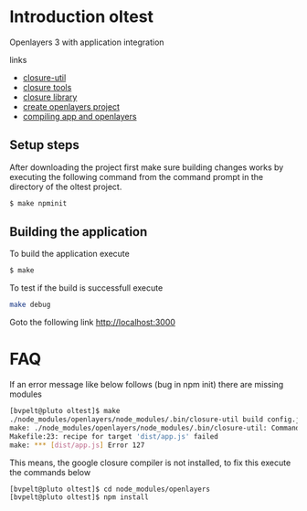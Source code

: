 # Introduction oltest
Openlayers 3 with application integration

links
- [closure-util](https://github.com/openlayers/closure-util)
- [closure tools](https://developers.google.com/closure/)
- [closure library](https://developers.google.com/closure/library/)
- [create openlayers project](http://openlayers.org/en/latest/doc/tutorials/browserify.html)
- [compiling app and openlayers](http://openlayers.org/en/latest/doc/tutorials/closure.html)


## Setup steps
After downloading the project first make sure building changes works by executing the following command from the command prompt in the directory of the oltest project.

```bash
$ make npminit
```

## Building the application
To build the application execute
```bash
$ make
```
To test if the build is successfull execute
```bash
make debug
```
Goto the following link [http://localhost:3000](http://localhost:3000)
# FAQ
If an error message like below follows (bug in npm init) there are missing modules
```bash
[bvpelt@pluto oltest]$ make
./node_modules/openlayers/node_modules/.bin/closure-util build config.json ./dist/app.js
make: ./node_modules/openlayers/node_modules/.bin/closure-util: Command not found
Makefile:23: recipe for target 'dist/app.js' failed
make: *** [dist/app.js] Error 127
```

This means, the google closure compiler is not installed, to fix this execute the commands below
```bash
[bvpelt@pluto oltest]$ cd node_modules/openlayers
[bvpelt@pluto oltest]$ npm install
```

